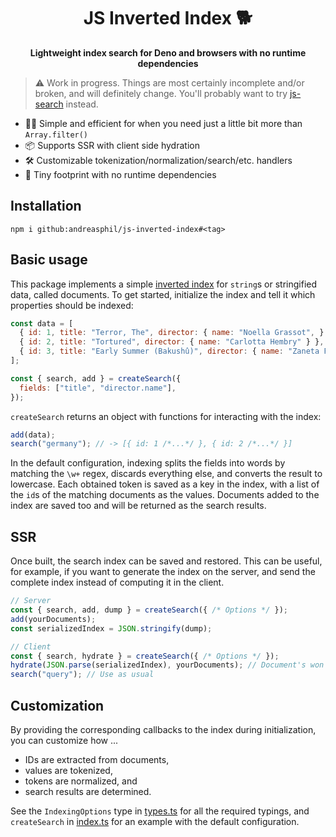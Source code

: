 <h1 align="center">
  JS Inverted Index 🐕
</h1>

<p align="center">
  <strong>Lightweight index search for Deno and browsers with no runtime dependencies</strong>
</p>

> ⚠️ Work in progress. Things are most certainly incomplete and/or broken, and will definitely change. You'll probably want to try [js-search](https://github.com/bvaughn/js-search) instead.

- 🏃‍♂️ Simple and efficient for when you need just a little bit more than `Array.filter()`
- 📦 Supports SSR with client side hydration
- 🛠 Customizable tokenization/normalization/search/etc. handlers
- 🐛 Tiny footprint with no runtime dependencies

## Installation

```
npm i github:andreasphil/js-inverted-index#<tag>
```

## Basic usage

This package implements a simple [inverted index](https://en.wikipedia.org/wiki/Inverted_index) for `string`s or stringified data, called documents. To get started, initialize the index and tell it which properties should be indexed:

```js
const data = [
  { id: 1, title: "Terror, The", director: { name: "Noella Grassot", } },
  { id: 2, title: "Tortured", director: { name: "Carlotta Hembry" } },
  { id: 3, title: "Early Summer (Bakushû)", director: { name: "Zaneta Flaubert" } },
];

const { search, add } = createSearch({
  fields: ["title", "director.name"],
});
```

`createSearch` returns an object with functions for interacting with the index:

```js
add(data);
search("germany"); // -> [{ id: 1 /*...*/ }, { id: 2 /*...*/ }]
```

In the default configuration, indexing splits the fields into words by matching the `\w+` regex, discards everything else, and converts the result to lowercase. Each obtained token is saved as a key in the index, with a list of the `id`s of the matching documents as the values. Documents added to the index are saved too and will be returned as the search results.

## SSR

Once built, the search index can be saved and restored. This can be useful, for example, if you want to generate the index on the server, and send the complete index instead of computing it in the client.

```js
// Server
const { search, add, dump } = createSearch({ /* Options */ });
add(yourDocuments);
const serializedIndex = JSON.stringify(dump);

// Client
const { search, hydrate } = createSearch({ /* Options */ });
hydrate(JSON.parse(serializedIndex), yourDocuments); // Document's won't be included in the dump
search("query"); // Use as usual
```

## Customization

By providing the corresponding callbacks to the index during initialization, you can customize how ...

- IDs are extracted from documents,
- values are tokenized,
- tokens are normalized, and
- search results are determined.

See the `IndexingOptions` type in [types.ts](src/types.ts) for all the required typings, and `createSearch` in [index.ts](src/index.ts) for an example with the default configuration.
